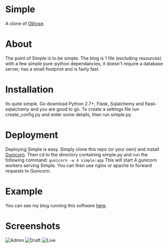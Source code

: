 Simple
================
A clone of [Obtvse](http://github.com/NateW/obtvse).

About
============
The point of Simple is to be simple. The blog is 1 file (excluding resources) with a few simple pure-python dependancies, it doesn't
require a database server, has a small footprint and is fairly fast.

Installation
============
Its quite simple. Go download Python 2.7+, Flask, Sqlalchemy and flask-sqlalchemy and you are good to go.
To create a settings file run create_config.py and enter some details, then run simple.py.

Deployment
============
Deploying Simple is easy. Simply clone this repo (or your own) and install [Gunicorn](http://gunicorn.org/).
Then cd to the directory containing simple.py and run the following command:
``gunicorn -w 4 simple:app``
This will start 4 gunicorn workers serving Simple. You can then use nginx or apache to forward requests to Gunicorn.

Example
============
You can see my blog running this software [here](http://tomforb.es).

Screenshots
===========
![Admin](http://i.imgur.com/vWfOs.png)
![Draft](http://i.imgur.com/T9BX4.png)
![Live](http://i.imgur.com/WWDK4.png)